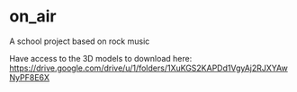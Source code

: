 # on_air
A school project based on rock music

Have access to the 3D models to download here: https://drive.google.com/drive/u/1/folders/1XuKGS2KAPDd1VgyAj2RJXYAwNyPF8E6X
